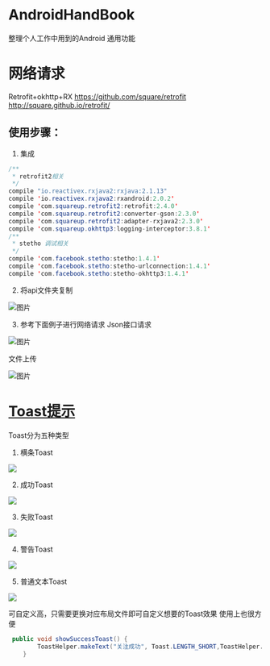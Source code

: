 # AndroidHandBook
整理个人工作中用到的Android 通用功能

# 网络请求
Retrofit+okhttp+RX
https://github.com/square/retrofit
http://square.github.io/retrofit/
## 使用步骤：
1. 集成
``` java
/**
 * retrofit2相关
 */
compile "io.reactivex.rxjava2:rxjava:2.1.13"
compile 'io.reactivex.rxjava2:rxandroid:2.0.2'
compile 'com.squareup.retrofit2:retrofit:2.4.0'
compile 'com.squareup.retrofit2:converter-gson:2.3.0'
compile 'com.squareup.retrofit2:adapter-rxjava2:2.3.0'
compile 'com.squareup.okhttp3:logging-interceptor:3.8.1'
/**
 * stetho 调试相关
 */
compile 'com.facebook.stetho:stetho:1.4.1'
compile 'com.facebook.stetho:stetho-urlconnection:1.4.1'
compile 'com.facebook.stetho:stetho-okhttp3:1.4.1'
``` 

2. 将api文件夹复制  

![图片](https://images-cdn.shimo.im/TVP1azpTmBwbp0mZ/image.png)

3. 参考下面例子进行网络请求
Json接口请求  

![图片](https://images-cdn.shimo.im/qViUTzcxc5YOD5Bq/carbon.png)

文件上传

![图片](https://images-cdn.shimo.im/SKCx8seI2yoBJiQ7/carbon_1_.png)

# [Toast提示](https://github.com/fuhongliang/AndroidHandBook/tree/master/app/src/main/java/com/fuhl/androidhandbook/toast)
Toast分为五种类型
1. 横条Toast  

![](./pic/h_toast.gif)

2. 成功Toast  

![](./pic/success_toast.gif)

3. 失败Toast  

![](./pic/fail_toast.gif)

4. 警告Toast  

![](./pic/warn_toast.gif)

5. 普通文本Toast  

![](./pic/txt_toast.gif)

可自定义高，只需要更换对应布局文件即可自定义想要的Toast效果
使用上也很方便  

``` java
 public void showSuccessToast() {
        ToastHelper.makeText("关注成功", Toast.LENGTH_SHORT,ToastHelper.SUCCESSWITHICONTOAST).show();
    }
 ``` 
 

